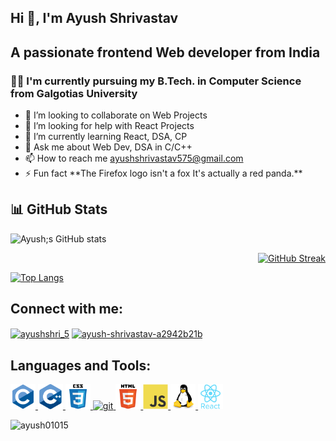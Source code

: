 <h2 align="left">Hi 👋, I'm Ayush Shrivastav</h2>
<h2 align="left">A passionate frontend Web developer from India</h2>
 <h3>👨‍🎓  I'm currently pursuing my B.Tech. in Computer Science from Galgotias University</h3>
<ul>
<li>👯 I’m looking to collaborate on Web Projects</li> 
<li>🤝 I’m looking for help with React Projects</li>
<li>🌱 I’m currently learning React, DSA, CP</li>
<li>💬 Ask me about Web Dev, DSA in C/C++</li>
<li>📫 How to reach me <a href = "mailto: ayushshrivastav575@gmail.com">ayushshrivastav575@gmail.com</a></li>
<li>⚡ Fun fact **The Firefox logo isn't a fox It's actually a red panda.**</li>
</ul>

<h2>📊 GitHub Stats</h2>
<span><img src="https://github-readme-stats.vercel.app/api?username=Ayush01015&amp;theme=github_dark&amp;hide_border=true&amp;show_icons=true" alt="Ayush;s GitHub stats"></span>
<p align="right"><a href="https://git.io/streak-stats"><img src="http://github-readme-streak-stats.herokuapp.com?user=Ayush01015&amp;hide_border=true&amp;theme=github-dark-blue&amp;date_format=j%20M%5B%20Y%5D" alt="GitHub Streak"></a></p>
<p align="left"><a href="https://github.com/Ayush01015/github-readme-stats"><img src="https://github-readme-stats.vercel.app/api/top-langs/?username=Ayush01015&amp;hide_border=true&amp;theme=github_dark&amp;layout=compact" alt="Top Langs"></a></p>

<h2 align="left">Connect with me:</h2>
<p align="left">
<a href="https://twitter.com/ayushshri_5" target="blank"><img align="center" src="https://raw.githubusercontent.com/rahuldkjain/github-profile-readme-generator/master/src/images/icons/Social/twitter.svg" alt="ayushshri_5" height="30" width="40" /></a>
<a href="https://linkedin.com/in/ayush-shrivastav-a2942b21b" target="blank"><img align="center" src="https://raw.githubusercontent.com/rahuldkjain/github-profile-readme-generator/master/src/images/icons/Social/linked-in-alt.svg" alt="ayush-shrivastav-a2942b21b" height="30" width="40" /></a>
</p>

<h2 align="left">Languages and Tools:</h2>
<p align="left"> <a href="https://www.cprogramming.com/" target="_blank" rel="noreferrer"> <img src="https://raw.githubusercontent.com/devicons/devicon/master/icons/c/c-original.svg" alt="c" width="40" height="40"/> </a> <a href="https://www.w3schools.com/cpp/" target="_blank" rel="noreferrer"> <img src="https://raw.githubusercontent.com/devicons/devicon/master/icons/cplusplus/cplusplus-original.svg" alt="cplusplus" width="40" height="40"/> </a> <a href="https://www.w3schools.com/css/" target="_blank" rel="noreferrer"> <img src="https://raw.githubusercontent.com/devicons/devicon/master/icons/css3/css3-original-wordmark.svg" alt="css3" width="40" height="40"/> </a> <a href="https://git-scm.com/" target="_blank" rel="noreferrer"> <img src="https://www.vectorlogo.zone/logos/git-scm/git-scm-icon.svg" alt="git" width="40" height="40"/> </a> <a href="https://www.w3.org/html/" target="_blank" rel="noreferrer"> <img src="https://raw.githubusercontent.com/devicons/devicon/master/icons/html5/html5-original-wordmark.svg" alt="html5" width="40" height="40"/> </a> <a href="https://developer.mozilla.org/en-US/docs/Web/JavaScript" target="_blank" rel="noreferrer"> <img src="https://raw.githubusercontent.com/devicons/devicon/master/icons/javascript/javascript-original.svg" alt="javascript" width="40" height="40"/> </a> <a href="https://www.linux.org/" target="_blank" rel="noreferrer"> <img src="https://raw.githubusercontent.com/devicons/devicon/master/icons/linux/linux-original.svg" alt="linux" width="40" height="40"/> </a> <a href="https://reactjs.org/" target="_blank" rel="noreferrer"> <img src="https://raw.githubusercontent.com/devicons/devicon/master/icons/react/react-original-wordmark.svg" alt="react" width="40" height="40"/> </a> </p>
<p align="left"> <img src="https://komarev.com/ghpvc/?username=ayush01015&label=Profile%20views&color=0e75b6&style=flat" alt="ayush01015" /> </p>

